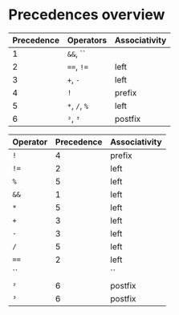 # Precedences overview

Precedence | Operators | Associativity
---------- | --------- | -------------
1 | ``&&``, ``||`` | left
2 | ``==``, ``!=`` | left
3 | ``+``, ``-`` | left
4 | ``!`` | prefix
5 | ``*``, ``/``, ``%`` | left
6 | ``²``, ``³`` | postfix

Operator | Precedence | Associativity
-------- | ---------- | -------------
``!`` | 4 | prefix
``!=`` | 2 | left
``%`` | 5 | left
``&&`` | 1 | left
``*`` | 5 | left
``+`` | 3 | left
``-`` | 3 | left
``/`` | 5 | left
``==`` | 2 | left
``||`` | 1 | left
``²`` | 6 | postfix
``³`` | 6 | postfix
